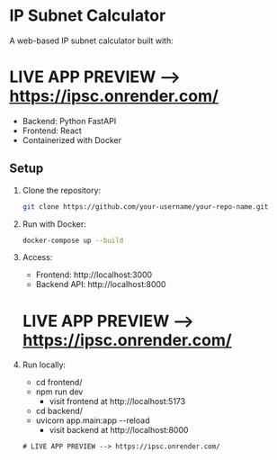 # IP Subnet Calculator

A web-based IP subnet calculator built with:
# LIVE APP PREVIEW --> https://ipsc.onrender.com/

- Backend: Python FastAPI
- Frontend: React
- Containerized with Docker

## Setup

1. Clone the repository:
   ```bash
   git clone https://github.com/your-username/your-repo-name.git
   ```

2. Run with Docker:
   ```bash
   docker-compose up --build
   ```

3. Access:
   - Frontend: http://localhost:3000
   - Backend API: http://localhost:8000
   # LIVE APP PREVIEW --> https://ipsc.onrender.com/
  4. Run locally:
        - cd frontend/
        - npm run dev 
            - visit frontend at http://localhost:5173
        - cd backend/ 
        - uvicorn app.main:app --reload
            - visit backend at http://localhost:8000
         
         # LIVE APP PREVIEW --> https://ipsc.onrender.com/
